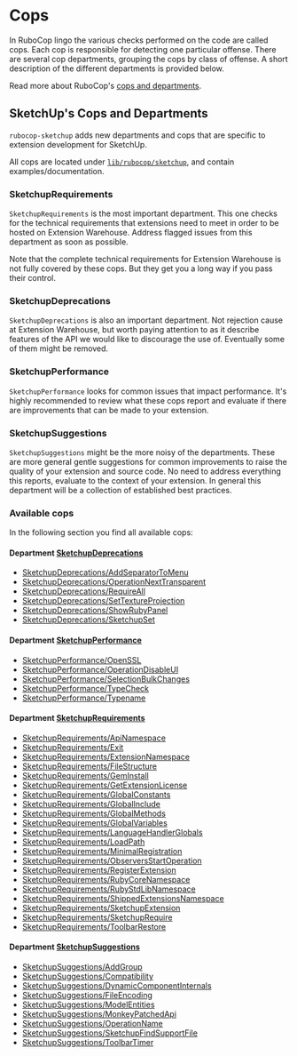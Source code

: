 # Cops

In RuboCop lingo the various checks performed on the code are called cops.
Each cop is responsible for detecting one particular offense. There are several
cop departments, grouping the cops by class of offense. A short description of
the different departments is provided below.

Read more about RuboCop's [cops and departments](https://docs.rubocop.org/en/latest/cops/).

## SketchUp's Cops and Departments

`rubocop-sketchup` adds new departments and cops that are specific to extension development for SketchUp.

All cops are located under [`lib/rubocop/sketchup`](lib/rubocop/sketchup), and contain examples/documentation.

### SketchupRequirements

`SketchupRequirements` is the most important department. This one checks for the technical requirements that extensions need to meet in order to be hosted on Extension Warehouse. Address flagged issues from this department as soon as possible.

Note that the complete technical requirements for Extension Warehouse is not fully covered by these cops. But they get you a long way if you pass their control.

### SketchupDeprecations

`SketchupDeprecations` is also an important department. Not rejection cause at Extension Warehouse, but worth paying attention to as it describe features of the API we would like to discourage the use of. Eventually some of them might be removed.

### SketchupPerformance

`SketchupPerformance` looks for common issues that impact performance. It's highly recommended to review what these cops report and evaluate if there are improvements that can be made to your extension.

### SketchupSuggestions

`SketchupSuggestions` might be the more noisy of the departments. These are more general gentle suggestions for common improvements to raise the quality of your extension and source code. No need to address everything this reports, evaluate to the context of your extension. In general this department will be a collection of established best practices.

### Available cops

In the following section you find all available cops:

<!-- START_COP_LIST -->
#### Department [SketchupDeprecations](cops_deprecations.md)

* [SketchupDeprecations/AddSeparatorToMenu](cops_deprecations.md#sketchupdeprecationsaddseparatortomenu)
* [SketchupDeprecations/OperationNextTransparent](cops_deprecations.md#sketchupdeprecationsoperationnexttransparent)
* [SketchupDeprecations/RequireAll](cops_deprecations.md#sketchupdeprecationsrequireall)
* [SketchupDeprecations/SetTextureProjection](cops_deprecations.md#sketchupdeprecationssettextureprojection)
* [SketchupDeprecations/ShowRubyPanel](cops_deprecations.md#sketchupdeprecationsshowrubypanel)
* [SketchupDeprecations/SketchupSet](cops_deprecations.md#sketchupdeprecationssketchupset)

#### Department [SketchupPerformance](cops_performance.md)

* [SketchupPerformance/OpenSSL](cops_performance.md#sketchupperformanceopenssl)
* [SketchupPerformance/OperationDisableUI](cops_performance.md#sketchupperformanceoperationdisableui)
* [SketchupPerformance/SelectionBulkChanges](cops_performance.md#sketchupperformanceselectionbulkchanges)
* [SketchupPerformance/TypeCheck](cops_performance.md#sketchupperformancetypecheck)
* [SketchupPerformance/Typename](cops_performance.md#sketchupperformancetypename)

#### Department [SketchupRequirements](cops_requirements.md)

* [SketchupRequirements/ApiNamespace](cops_requirements.md#sketchuprequirementsapinamespace)
* [SketchupRequirements/Exit](cops_requirements.md#sketchuprequirementsexit)
* [SketchupRequirements/ExtensionNamespace](cops_requirements.md#sketchuprequirementsextensionnamespace)
* [SketchupRequirements/FileStructure](cops_requirements.md#sketchuprequirementsfilestructure)
* [SketchupRequirements/GemInstall](cops_requirements.md#sketchuprequirementsgeminstall)
* [SketchupRequirements/GetExtensionLicense](cops_requirements.md#sketchuprequirementsgetextensionlicense)
* [SketchupRequirements/GlobalConstants](cops_requirements.md#sketchuprequirementsglobalconstants)
* [SketchupRequirements/GlobalInclude](cops_requirements.md#sketchuprequirementsglobalinclude)
* [SketchupRequirements/GlobalMethods](cops_requirements.md#sketchuprequirementsglobalmethods)
* [SketchupRequirements/GlobalVariables](cops_requirements.md#sketchuprequirementsglobalvariables)
* [SketchupRequirements/LanguageHandlerGlobals](cops_requirements.md#sketchuprequirementslanguagehandlerglobals)
* [SketchupRequirements/LoadPath](cops_requirements.md#sketchuprequirementsloadpath)
* [SketchupRequirements/MinimalRegistration](cops_requirements.md#sketchuprequirementsminimalregistration)
* [SketchupRequirements/ObserversStartOperation](cops_requirements.md#sketchuprequirementsobserversstartoperation)
* [SketchupRequirements/RegisterExtension](cops_requirements.md#sketchuprequirementsregisterextension)
* [SketchupRequirements/RubyCoreNamespace](cops_requirements.md#sketchuprequirementsrubycorenamespace)
* [SketchupRequirements/RubyStdLibNamespace](cops_requirements.md#sketchuprequirementsrubystdlibnamespace)
* [SketchupRequirements/ShippedExtensionsNamespace](cops_requirements.md#sketchuprequirementsshippedextensionsnamespace)
* [SketchupRequirements/SketchupExtension](cops_requirements.md#sketchuprequirementssketchupextension)
* [SketchupRequirements/SketchupRequire](cops_requirements.md#sketchuprequirementssketchuprequire)
* [SketchupRequirements/ToolbarRestore](cops_requirements.md#sketchuprequirementstoolbarrestore)

#### Department [SketchupSuggestions](cops_suggestions.md)

* [SketchupSuggestions/AddGroup](cops_suggestions.md#sketchupsuggestionsaddgroup)
* [SketchupSuggestions/Compatibility](cops_suggestions.md#sketchupsuggestionscompatibility)
* [SketchupSuggestions/DynamicComponentInternals](cops_suggestions.md#sketchupsuggestionsdynamiccomponentinternals)
* [SketchupSuggestions/FileEncoding](cops_suggestions.md#sketchupsuggestionsfileencoding)
* [SketchupSuggestions/ModelEntities](cops_suggestions.md#sketchupsuggestionsmodelentities)
* [SketchupSuggestions/MonkeyPatchedApi](cops_suggestions.md#sketchupsuggestionsmonkeypatchedapi)
* [SketchupSuggestions/OperationName](cops_suggestions.md#sketchupsuggestionsoperationname)
* [SketchupSuggestions/SketchupFindSupportFile](cops_suggestions.md#sketchupsuggestionssketchupfindsupportfile)
* [SketchupSuggestions/ToolbarTimer](cops_suggestions.md#sketchupsuggestionstoolbartimer)

<!-- END_COP_LIST -->
